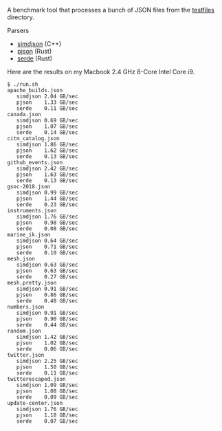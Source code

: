 A benchmark tool that processes a bunch of JSON files from the [testfiles](../testfiles) directory.

Parsers

- [simdjson](https://github.com/simdjson/simdjson) (C++)
- [pjson](https://github.com/tidwall/pjson) (Rust)
- [serde](https://github.com/serde-rs/serde) (Rust)

Here are the results on my Macbook 2.4 GHz 8-Core Intel Core i9.

```
$ ./run.sh
apache_builds.json
   simdjson 2.04 GB/sec
   pjson    1.33 GB/sec
   serde    0.11 GB/sec
canada.json
   simdjson 0.69 GB/sec
   pjson    1.07 GB/sec
   serde    0.14 GB/sec
citm_catalog.json
   simdjson 1.86 GB/sec
   pjson    1.62 GB/sec
   serde    0.13 GB/sec
github_events.json
   simdjson 2.42 GB/sec
   pjson    1.63 GB/sec
   serde    0.13 GB/sec
gsoc-2018.json
   simdjson 0.99 GB/sec
   pjson    1.44 GB/sec
   serde    0.23 GB/sec
instruments.json
   simdjson 1.76 GB/sec
   pjson    0.98 GB/sec
   serde    0.08 GB/sec
marine_ik.json
   simdjson 0.64 GB/sec
   pjson    0.71 GB/sec
   serde    0.10 GB/sec
mesh.json
   simdjson 0.63 GB/sec
   pjson    0.63 GB/sec
   serde    0.27 GB/sec
mesh.pretty.json
   simdjson 0.91 GB/sec
   pjson    0.86 GB/sec
   serde    0.48 GB/sec
numbers.json
   simdjson 0.91 GB/sec
   pjson    0.90 GB/sec
   serde    0.44 GB/sec
random.json
   simdjson 1.42 GB/sec
   pjson    1.02 GB/sec
   serde    0.06 GB/sec
twitter.json
   simdjson 2.25 GB/sec
   pjson    1.50 GB/sec
   serde    0.11 GB/sec
twitterescaped.json
   simdjson 1.09 GB/sec
   pjson    1.08 GB/sec
   serde    0.09 GB/sec
update-center.json
   simdjson 1.76 GB/sec
   pjson    1.18 GB/sec
   serde    0.07 GB/sec
```

